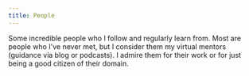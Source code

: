 ```yaml
---
title: People
---
```


Some incredible people who I follow and regularly learn from. Most are people who I've never met, but I consider them my virtual mentors (guidance via blog or podcasts). I admire them for their work or for just being a good citizen of their domain.